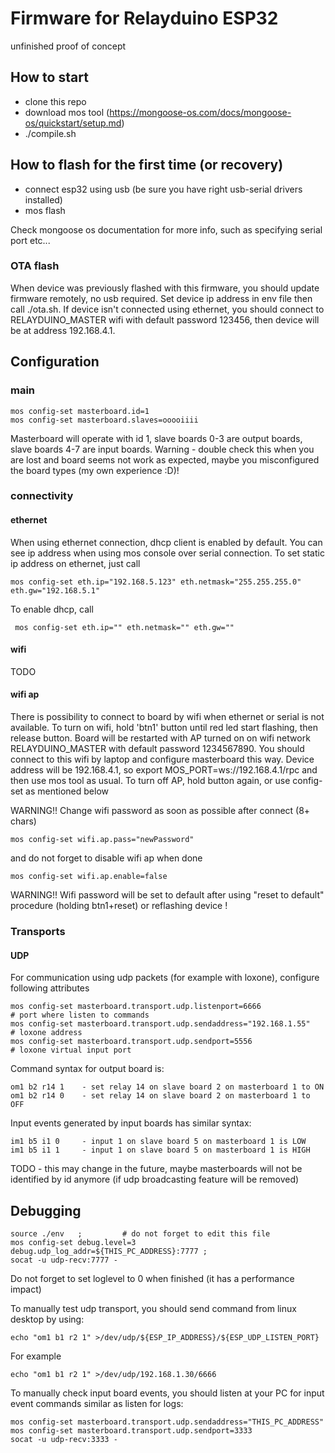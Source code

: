 # Firmware for Relayduino ESP32

unfinished proof of concept

## How to start
- clone this repo
- download mos tool (https://mongoose-os.com/docs/mongoose-os/quickstart/setup.md)
- ./compile.sh

## How to flash for the first time (or recovery)
- connect esp32 using usb (be sure you have right usb-serial drivers installed)
- mos flash

Check mongoose os documentation for more info, such as specifying serial port etc...

### OTA flash
When device was previously flashed with this firmware, you should update firmware remotely, no usb required. Set device ip address in env file then call ./ota.sh. If device isn't connected using ethernet, you should connect to RELAYDUINO_MASTER wifi with default password 123456, then device will be at address 192.168.4.1.

## Configuration

### main
    mos config-set masterboard.id=1
    mos config-set masterboard.slaves=ooooiiii   

Masterboard will operate with id 1, slave boards 0-3 are output boards, slave boards 4-7 are input boards. Warning - double check this when you are lost and board seems not work as expected, maybe you misconfigured the board types (my own experience :D)!

### connectivity

#### ethernet

When using ethernet connection, dhcp client is enabled by default. You can see ip address when using mos console over serial connection. To set static ip address on ethernet, just call

    mos config-set eth.ip="192.168.5.123" eth.netmask="255.255.255.0" eth.gw="192.168.5.1"

To enable dhcp, call

     mos config-set eth.ip="" eth.netmask="" eth.gw=""

#### wifi
TODO

#### wifi ap
There is possibility to connect to board by wifi when ethernet or serial is not available. To turn on wifi, hold 'btn1' button until red led start flashing, then release button. Board will be restarted with AP turned on on wifi network RELAYDUINO_MASTER with default password 1234567890. You should connect to this wifi by laptop and configure masterboard this way. Device address will be 192.168.4.1, so export MOS_PORT=ws://192.168.4.1/rpc and then use mos tool as usual. To turn off AP, hold button again, or use config-set as mentioned below

WARNING!! Change wifi password as soon as possible after connect (8+ chars)

    mos config-set wifi.ap.pass="newPassword"
    
and do not forget to disable wifi ap when done

    mos config-set wifi.ap.enable=false

WARNING!! Wifi password will be set to default after using "reset to default" procedure (holding btn1+reset) or reflashing device !



### Transports
#### UDP
For communication using udp packets (for example with loxone), configure following attributes

    mos config-set masterboard.transport.udp.listenport=6666              # port where listen to commands
    mos config-set masterboard.transport.udp.sendaddress="192.168.1.55"   # loxone address
    mos config-set masterboard.transport.udp.sendport=5556                # loxone virtual input port

Command syntax for output board is:

    om1 b2 r14 1    - set relay 14 on slave board 2 on masterboard 1 to ON
    om1 b2 r14 0    - set relay 14 on slave board 2 on masterboard 1 to OFF

Input events generated by input boards has similar syntax:

    im1 b5 i1 0     - input 1 on slave board 5 on masterboard 1 is LOW
    im1 b5 i1 1     - input 1 on slave board 5 on masterboard 1 is HIGH

TODO - this may change in the future, maybe masterboards will not be identified by id anymore (if udp broadcasting feature will be removed)


## Debugging

    source ./env   ;         # do not forget to edit this file
    mos config-set debug.level=3 debug.udp_log_addr=${THIS_PC_ADDRESS}:7777 ;
    socat -u udp-recv:7777 -

Do not forget to set loglevel to 0 when finished (it has a performance impact)

To manually test udp transport, you should send command from linux desktop by using:

    echo "om1 b1 r2 1" >/dev/udp/${ESP_IP_ADDRESS}/${ESP_UDP_LISTEN_PORT}

For example

    echo "om1 b1 r2 1" >/dev/udp/192.168.1.30/6666

To manually check input board events, you should listen at your PC for input event commands similar as listen for logs:

    mos config-set masterboard.transport.udp.sendaddress="THIS_PC_ADDRESS"
    mos config-set masterboard.transport.udp.sendport=3333
    socat -u udp-recv:3333 -



